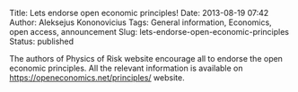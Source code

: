 Title: Lets endorse open economic principles!
Date: 2013-08-19 07:42
Author: Aleksejus Kononovicius
Tags: General information, Economics, open access, announcement
Slug: lets-endorse-open-economic-principles
Status: published

The authors of Physics of Risk website
encourage all to endorse the open economic principles. All the relevant
information is available on <https://openeconomics.net/principles/>
website.
